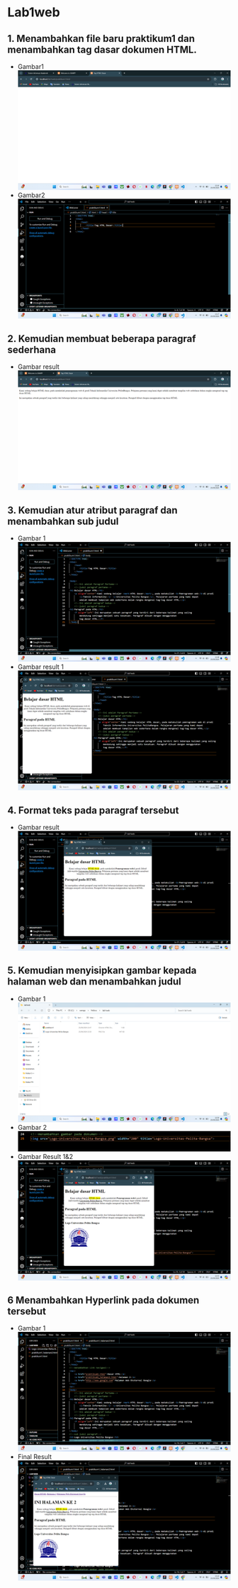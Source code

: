 # Lab1web

## 1. Menambahkan file baru praktikum1 dan menambahkan tag dasar dokumen HTML.
- Gambar1
![Img 1](Screenshot/1.png)
- Gambar2
![Img 2](Screenshot/2.png)
## 2. Kemudian membuat beberapa paragraf sederhana
- Gambar result
![Img 3](Screenshot/3.png)
## 3. Kemudian atur atribut paragraf dan menambahkan sub judul
- Gambar 1
![Img 4](Screenshot/5.png)
- Gambar result 1
![Img 5](Screenshot/4.png)
## 4. Format teks pada paragraf tersebut
- Gambar result
![Img 6](Screenshot/6.png)
## 5. Kemudian menyisipkan gambar kepada halaman web dan menambahkan judul
- Gambar 1
![Img 7](Screenshot/7.png)
- Gambar 2
![Img 8](Screenshot/9.png)
- Gambar Result 1&2
![Img 9](Screenshot/10.png)
## 6 Menambahkan Hyperlink pada dokumen tersebut
- Gambar 1
![Img 10](Screenshot/11.png)
- Final Result
![Img 11](Screenshot/12.png)